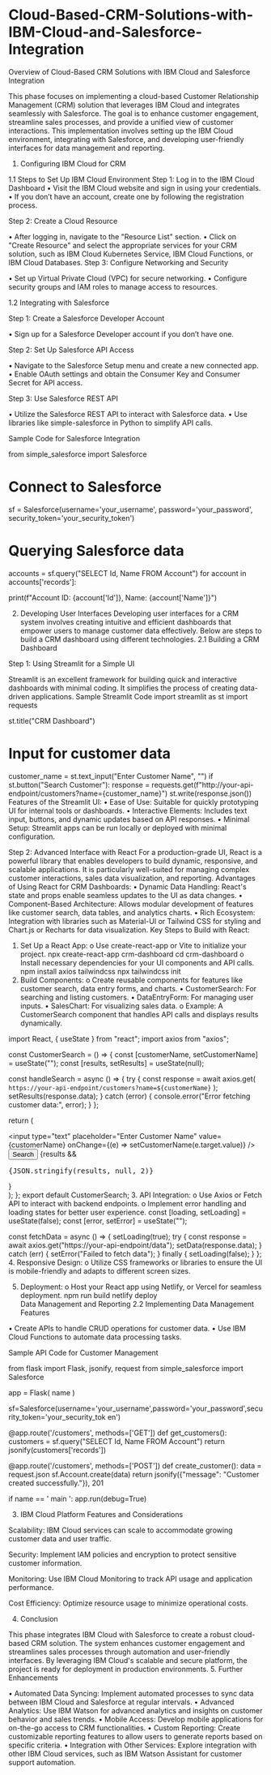 # Cloud-Based-CRM-Solutions-with-IBM-Cloud-and-Salesforce-Integration
Overview of Cloud-Based CRM Solutions with IBM Cloud and Salesforce Integration

This phase focuses on implementing a cloud-based Customer Relationship Management (CRM) solution that leverages IBM Cloud and integrates seamlessly with Salesforce. The goal is to enhance customer engagement, streamline sales processes, and provide a unified view of customer interactions. This implementation involves setting up the IBM Cloud environment, integrating with Salesforce, and developing user-friendly interfaces for data management and reporting.
1.	Configuring IBM Cloud for CRM

1.1	Steps to Set Up IBM Cloud Environment Step 1: Log in to the IBM Cloud Dashboard
•	Visit the IBM Cloud website and sign in using your credentials.
•	If you don’t have an account, create one by following the registration process.
 
Step 2: Create a Cloud Resource

•	After logging in, navigate to the "Resource List" section.
•	Click on "Create Resource" and select the appropriate services for your CRM solution, such as IBM Cloud Kubernetes Service, IBM Cloud Functions, or IBM Cloud Databases.
Step 3: Configure Networking and Security

•	Set up Virtual Private Cloud (VPC) for secure networking.
•	Configure security groups and IAM roles to manage access to resources.

1.2	Integrating with Salesforce

Step 1: Create a Salesforce Developer Account

•	Sign up for a Salesforce Developer account if you don’t have one.

Step 2: Set Up Salesforce API Access

•	Navigate to the Salesforce Setup menu and create a new connected app.
•	Enable OAuth settings and obtain the Consumer Key and Consumer Secret for API access.

Step 3: Use Salesforce REST API

•	Utilize the Salesforce REST API to interact with Salesforce data.
•	Use libraries like simple-salesforce in Python to simplify API calls.

Sample Code for Salesforce Integration

from simple_salesforce import Salesforce



# Connect to Salesforce

sf = Salesforce(username='your_username', password='your_password', security_token='your_security_token')


# Querying Salesforce data

accounts = sf.query("SELECT Id, Name FROM Account") for account in accounts['records']:
 
print(f"Account ID: {account['Id']}, Name: {account['Name']}")



2.	Developing User Interfaces
Developing user interfaces for a CRM system involves creating intuitive and efficient dashboards that empower users to manage customer data effectively. Below are steps to build a CRM dashboard using different technologies.
2.1	Building a CRM Dashboard

Step 1: Using Streamlit for a Simple UI

Streamlit is an excellent framework for building quick and interactive dashboards with minimal coding. It simplifies the process of creating data-driven applications.
Sample Streamlit Code import streamlit as st import requests

st.title("CRM Dashboard")


# Input for customer data

customer_name = st.text_input("Enter Customer Name", "") if st.button("Search Customer"):
response = requests.get(f"http://your-api-endpoint/customers?name={customer_name}") st.write(response.json())
Features of the Streamlit UI:
•	Ease of Use: Suitable for quickly prototyping UI for internal tools or dashboards.
•	Interactive Elements: Includes text input, buttons, and dynamic updates based on API responses.
•	Minimal Setup: Streamlit apps can be run locally or deployed with minimal configuration.

Step 2: Advanced Interface with React
For a production-grade UI, React is a powerful library that enables developers to build dynamic, responsive, and scalable applications. It is particularly well-suited for managing complex customer interactions, sales data visualization, and reporting.
Advantages of Using React for CRM Dashboards:
•	Dynamic Data Handling: React's state and props enable seamless updates to the UI as data changes.
•	Component-Based Architecture: Allows modular development of features like customer search, data tables, and analytics charts.
•	Rich Ecosystem: Integration with libraries such as Material-UI or Tailwind CSS for styling and Chart.js or Recharts for data visualization.
Key Steps to Build with React:
1.	Set Up a React App:
o	Use create-react-app or Vite to initialize your project.
npx create-react-app crm-dashboard
cd crm-dashboard
o	Install necessary dependencies for your UI components and API calls.
npm install axios tailwindcss
npx tailwindcss init
2.	Build Components:
o	Create reusable components for features like customer search, data entry forms, and charts.
•	CustomerSearch: For searching and listing customers.
•	DataEntryForm: For managing user inputs.
•	SalesChart: For visualizing sales data.
o	Example: A CustomerSearch component that handles API calls and displays results dynamically.

import React, { useState } from "react";
import axios from "axios";

const CustomerSearch = () => {
  const [customerName, setCustomerName] = useState("");
  const [results, setResults] = useState(null);

  const handleSearch = async () => {
    try {
      const response = await axios.get(
        `https://your-api-endpoint/customers?name=${customerName}`
      );
      setResults(response.data);
    } catch (error) {
      console.error("Error fetching customer data:", error);
    }
  };

  return (
    <div>
      <input
        type="text"
        placeholder="Enter Customer Name"
        value={customerName}
        onChange={(e) => setCustomerName(e.target.value)}
      />
      <button onClick={handleSearch}>Search</button>
      {results && <pre>{JSON.stringify(results, null, 2)}</pre>}
    </div>
  );
};
	export default CustomerSearch;
3.	API Integration:
o	Use Axios or Fetch API to interact with backend endpoints.
o	Implement error handling and loading states for better user experience.
const [loading, setLoading] = useState(false);
const [error, setError] = useState("");

const fetchData = async () => {
  setLoading(true);
  try {
    const response = await axios.get("https://your-api-endpoint/data");
    setData(response.data);
  } catch (err) {
    setError("Failed to fetch data");
  } finally {
    setLoading(false);
  }
};
4.	Responsive Design:
o	Utilize CSS frameworks or libraries to ensure the UI is mobile-friendly and adapts to different screen sizes.


5.	Deployment:
o	Host your React app using Netlify, or Vercel for seamless deployment.
npm run build
netlify deploy  
Data Management and Reporting
2.2	Implementing Data Management Features

•	Create APIs to handle CRUD operations for customer data.
•	Use IBM Cloud Functions to automate data processing tasks.

Sample API Code for Customer Management

from flask import Flask, jsonify, request from simple_salesforce import Salesforce

app = Flask(  name  )

sf=Salesforce(username='your_username',password='your_password',security_token='your_security_tok en')


@app.route('/customers', methods=['GET']) def get_customers():
customers = sf.query("SELECT Id, Name FROM Account") return jsonify(customers['records'])


@app.route('/customers', methods=['POST']) def create_customer():
data = request.json sf.Account.create(data)
return jsonify({"message": "Customer created successfully."}), 201

if  name	== ' main ': app.run(debug=True)

3.	IBM Cloud Platform Features and Considerations

Scalability: IBM Cloud services can scale to accommodate growing customer data and user traffic.

Security: Implement IAM policies and encryption to protect sensitive customer information.

Monitoring: Use IBM Cloud Monitoring to track API usage and application performance.

Cost Efficiency: Optimize resource usage to minimize operational costs.


4.	Conclusion

This phase integrates IBM Cloud with Salesforce to create a robust cloud-based CRM solution. The system enhances customer engagement and streamlines sales processes through automation and user-friendly interfaces. By leveraging IBM Cloud's scalable and secure platform, the project is ready for deployment in production environments.
5.	Further Enhancements

•	Automated Data Syncing: Implement automated processes to sync data between IBM Cloud and Salesforce at regular intervals.
•	Advanced Analytics: Use IBM Watson for advanced analytics and insights on customer behavior and sales trends.
•	Mobile Access: Develop mobile applications for on-the-go access to CRM functionalities.
•	Custom Reporting: Create customizable reporting features to allow users to generate reports based on specific criteria.
•	Integration with Other Services: Explore integration with other IBM Cloud services, such as IBM Watson Assistant for customer support automation. 
